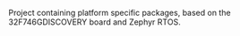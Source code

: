 Project containing platform specific packages, based on the 32F746GDISCOVERY board and Zephyr RTOS.
